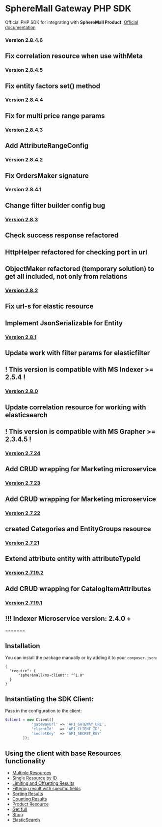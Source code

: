 # SphereMall Gateway PHP SDK

Official PHP SDK for integrating with **SphereMall Product**.
[Official documentation](https://spheremall.atlassian.net/wiki/spaces/MIC/pages)
### Version 2.8.4.6
## Fix correlation resource when use withMeta

### Version 2.8.4.5
## Fix entity factors set() method

### Version 2.8.4.4
## Fix for multi price range params

### Version 2.8.4.3
## Add AttributeRangeConfig

### Version 2.8.4.2
## Fix OrdersMaker signature

### Version 2.8.4.1
## Change filter builder config bug

### [Version 2.8.3](https://spheremall.atlassian.net/browse/MIC-1245)
## Check success response refactored
## HttpHelper refactored for checking port in url
## ObjectMaker refactored (temporary solution) to get all included, not only from relations

### [Version 2.8.2](https://spheremall.atlassian.net/browse/M20-156)
## Fix url-s for elastic resource 
## Implement JsonSerializable for Entity

### [Version 2.8.1](https://spheremall.atlassian.net/browse/M20-109)
## Update work with filter params for elasticfilter
## ! This version is compatible with MS Indexer >= 2.5.4 !

### [Version 2.8.0](https://spheremall.atlassian.net/browse/MIC-1227)
## Update correlation resource for working with elasticsearch
## ! This version is compatible with MS Grapher >= 2.3.4.5 !

### [Version 2.7.24](https://spheremall.atlassian.net/browse/M20-96)
## Add CRUD wrapping for Marketing microservice

### [Version 2.7.23](https://spheremall.atlassian.net/browse/M20-80)
## Add CRUD wrapping for Marketing microservice

### [Version 2.7.22](https://spheremall.atlassian.net/browse/M20-80)
## created Categories and EntityGroups resource

### [Version 2.7.21](https://github.com/SphereMall/PHP-MS-Client/wiki/0.-SDK-Changelogs#version-1016)
## Extend attribute entity with attributeTypeId

### [Version 2.7.19.2](https://github.com/SphereMall/PHP-MS-Client/wiki/0.-SDK-Changelogs#version-1016)
## Add CRUD wrapping for CatalogItemAttributes

### [Version 2.7.19.1](https://github.com/SphereMall/PHP-MS-Client/wiki/0.-SDK-Changelogs#version-1016)
## !!! Indexer Microservice version: 2.4.0 +

=======
## Installation

You can install the package manually or by adding it to your `composer.json`:
```
{
  "require": {
      "spheremall/ms-client": "^1.0"
  }
}
```

## Instantiating the SDK Client:

Pass in the configuration to the client:

```php
$client = new Client([
            'gatewayUrl' => 'API_GATEWAY_URL',
            'clientId'   => 'API_CLIENT_ID',
            'secretKey'  => 'API_SECRET_KEY'
        ]);
```

## Using the client with base Resources functionality
* [Multiple Resources](https://github.com/SphereMall/PHP-MS-Client/wiki/1.-Multiple-Resources)
* [Single Resource by ID](https://github.com/SphereMall/PHP-MS-Client/wiki/2.-Single-Resource-by-ID)
* [Limiting and Offsetting Results](https://github.com/SphereMall/PHP-MS-Client/wiki/3.-Limiting-and-Offsetting-Results)
* [Filtering result with specific fields](https://github.com/SphereMall/PHP-MS-Client/wiki/4.-Filtering-result-with-specific-fields)
* [Sorting Results](https://github.com/SphereMall/PHP-MS-Client/wiki/5.-Sorting-Results)
* [Counting Results](https://github.com/SphereMall/PHP-MS-Client/wiki/6.-Counting-Results)
* [Product Resource](https://github.com/SphereMall/PHP-MS-Client/wiki/7.-Product-Resource)
* [Get full](https://github.com/SphereMall/PHP-MS-Client/wiki/7.1.-Get-full)
* [Shop](https://github.com/SphereMall/PHP-MS-Client/wiki/8.-Shop-service)
* [ElasticSearch](https://github.com/SphereMall/PHP-MS-Client/wiki/9.-ElasticSearch)
